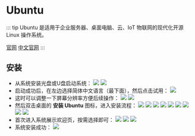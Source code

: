 # Ubuntu

::: tip
Ubuntu 是适用于企业服务器、桌面电脑、云、IoT 物联网的现代化开源 Linux 操作系统。

[官网](https://ubuntu.com/)
[中文官网](https://cn.ubuntu.com/)
:::

## 安装

- 从系统安装光盘或U盘启动系统：
  ![](./img/setup/Ubuntu%20Desktop%2022.04-2022-04-29-11-37-22.png)
  ![](./img/setup/Ubuntu%20Desktop%2022.04-2022-04-29-11-37-37.png)
- 启动成功后，在左边选择简体中文语言（最下面），然后点击试用：
  ![](./img/setup/Ubuntu%20Desktop%2022.04-2022-04-29-11-39-06.png)
- 这时可以调整一下屏幕分辨率方便后续操作：
  ![](./img/setup/Ubuntu%20Desktop%2022.04-2022-04-29-11-42-19.png)
  ![](./img/setup/Ubuntu%20Desktop%2022.04-2022-04-29-11-53-16.png)
- 然后双击桌面的 **安装 Ubuntu** 图标，进入安装流程：
  ![](./img/setup/Ubuntu%20Desktop%2022.04-2022-04-29-11-54-10.png)
  ![](./img/setup/Ubuntu%20Desktop%2022.04-2022-04-29-11-54-14.png)
  ![](./img/setup/Ubuntu%20Desktop%2022.04-2022-04-29-11-54-34.png)
  ![](./img/setup/Ubuntu%20Desktop%2022.04-2022-04-29-12-01-53.png)
  ![](./img/setup/Ubuntu%20Desktop%2022.04-2022-04-29-12-02-00.png)
  ![](./img/setup/Ubuntu%20Desktop%2022.04-2022-04-29-12-02-54.png)
  ![](./img/setup/Ubuntu%20Desktop%2022.04-2022-04-29-12-03-24.png)
  ![](./img/setup/Ubuntu%20Desktop%2022.04-2022-04-29-12-06-53.png)
  ![](./img/setup/Ubuntu%20Desktop%2022.04-2022-04-29-12-07-54.png)
- 首次进入系统展示欢迎页，按需选择即可：
  ![](./img/setup/Ubuntu%20Desktop%2022.04-2022-04-29-12-08-18.png)
  ![](./img/setup/Ubuntu%20Desktop%2022.04-2022-04-29-12-08-41.png)
  ![](./img/setup/Ubuntu%20Desktop%2022.04-2022-04-29-12-08-49.png)
- 系统安装成功：
  ![](./img/setup/Ubuntu%20Desktop%2022.04-2022-04-29-12-09-53.png)


